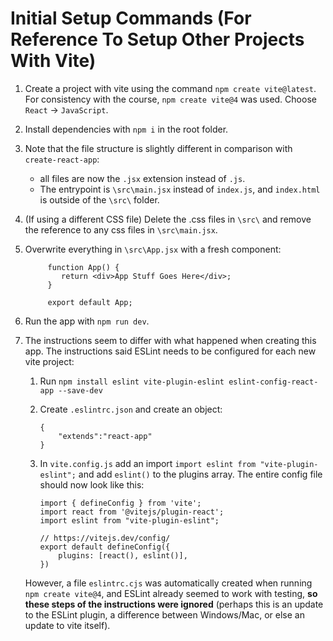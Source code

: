 # Initial Setup Commands (For Reference To Setup Other Projects With Vite)

1. Create a project with vite using the command `npm create vite@latest`. For consistency with the course, `npm create vite@4` was used. Choose `React` -> `JavaScript`.
1. Install dependencies with `npm i` in the root folder.
1. Note that the file structure is slightly different in comparison with `create-react-app`:
   -  all files are now the `.jsx` extension instead of `.js`.
   -  The entrypoint is `\src\main.jsx` instead of `index.js`, and `index.html` is outside of the `\src\` folder.
1. (If using a different CSS file) Delete the .css files in `\src\` and remove the reference to any css files in `\src\main.jsx`.
1. Overwrite everything in `\src\App.jsx` with a fresh component:

   ```
        function App() {
           return <div>App Stuff Goes Here</div>;
        }

        export default App;
   ```

1. Run the app with `npm run dev`.
1. The instructions seem to differ with what happened when creating this app. The instructions said ESLint needs to be configured for each new vite project:

   1. Run `npm install eslint vite-plugin-eslint eslint-config-react-app --save-dev`
   1. Create `.eslintrc.json` and create an object:
      ```
      {
          "extends":"react-app"
      }
      ```
   1. In `vite.config.js` add an import `import eslint from "vite-plugin-eslint";` and add `eslint()` to the plugins array. The entire config file should now look like this:

      ```
      import { defineConfig } from 'vite';
      import react from '@vitejs/plugin-react';
      import eslint from "vite-plugin-eslint";

      // https://vitejs.dev/config/
      export default defineConfig({
          plugins: [react(), eslint()],
      })
      ```

   However, a file `eslintrc.cjs` was automatically created when running `npm create vite@4`, and ESLint already seemed to work with testing, **so these steps of the instructions were ignored** (perhaps this is an update to the ESLint plugin, a difference between Windows/Mac, or else an update to vite itself).

